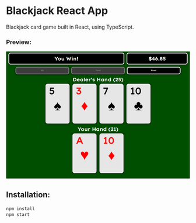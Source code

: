 # Blackjack React App
Blackjack card game built in React, using TypeScript.

### Preview:
![alt text](preview.png "Preview Image")

## Installation: 
```
npm install
npm start

```
